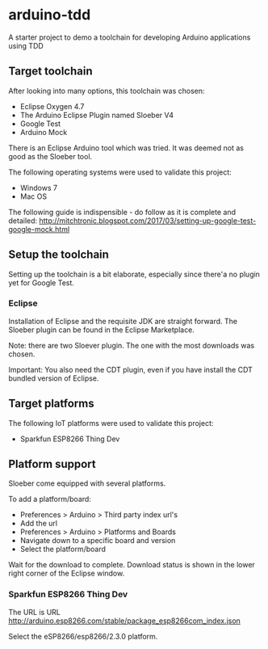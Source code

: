 # arduino-tdd
A starter project to demo a toolchain for developing Arduino applications using TDD

## Target toolchain
After looking into many options, this toolchain was chosen:
- Eclipse Oxygen 4.7
- The Arduino Eclipse Plugin named Sloeber V4
- Google Test
- Arduino Mock

There is an Eclipse Arduino tool which was tried. It was deemed not as good as the Sloeber tool.

The following operating systems were used to validate this project:
- Windows 7
- Mac OS

The following guide is indispensible - do follow as it is complete and detailed: http://mitchtronic.blogspot.com/2017/03/setting-up-google-test-google-mock.html

## Setup the toolchain

Setting up the toolchain is a bit elaborate, especially since there'a no plugin yet for Google Test.

### Eclipse
Installation of Eclipse and the requisite JDK are straight forward.
The Sloeber plugin can be found in the Eclipse Marketplace.

Note: there are two Sloever plugin. The one with the most downloads was chosen.

Important: You also need the CDT plugin, even if you have install the CDT bundled version of Eclipse.

## Target platforms
The following IoT platforms were used to validate this project:
- Sparkfun ESP8266 Thing Dev

## Platform support
Sloeber come equipped with several platforms.

To add a platform/board:
- Preferences > Arduino > Third party index url's
- Add the url
- Preferences > Arduino > Platforms and Boards
- Navigate down to a specific board and version
- Select the platform/board

Wait for the download to complete. Download status is shown in the lower right corner of the Eclipse window.

### Sparkfun ESP8266 Thing Dev

The URL is URL http://arduino.esp8266.com/stable/package_esp8266com_index.json

Select the eSP8266/esp8266/2.3.0 platform.
